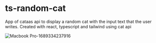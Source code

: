 # ts-random-cat

App of cataas api to display a random cat with the input text that the user writes.
Created with react, typescript and tailwind using cat api

![Macbook Pro-1689334237916](https://github.com/Nixx-A/ts-random-cat/assets/71731922/df62d9fc-d8d7-47a8-a8e2-4b4b5be507bc)
